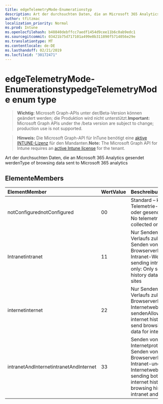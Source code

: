 ```yaml
---
title: edgeTelemetryMode-Enumerationstyp
description: Art der durchsuchten Daten, die an Microsoft 365 Analytics gesendet werden
author: tfitzmac
localization_priority: Normal
ms.prod: Intune
ms.openlocfilehash: b48840debffcc7aedf1454d9cee11b6c0ab9edc1
ms.sourcegitcommit: 03421b75d717101a499e0b311890f5714056e29e
ms.translationtype: MT
ms.contentlocale: de-DE
ms.lasthandoff: 02/21/2019
ms.locfileid: "30172471"
---
```

# <a name="edgetelemetrymode-enum-type"></a><span data-ttu-id="62a3d-103">edgeTelemetryMode-Enumerationstyp</span><span class="sxs-lookup"><span data-stu-id="62a3d-103">edgeTelemetryMode enum type</span></span>

> <span data-ttu-id="62a3d-104">**Wichtig:** Microsoft Graph-APIs unter der/Beta-Version können geändert werden; die Produktion wird nicht unterstützt.</span><span class="sxs-lookup"><span data-stu-id="62a3d-104">**Important:** Microsoft Graph APIs under the /beta version are subject to change; production use is not supported.</span></span>

> <span data-ttu-id="62a3d-105">**Hinweis:** Die Microsoft Graph-API für InTune benötigt eine [aktive INTUNE-Lizenz](https://go.microsoft.com/fwlink/?linkid=839381) für den Mandanten.</span><span class="sxs-lookup"><span data-stu-id="62a3d-105">**Note:** The Microsoft Graph API for Intune requires an [active Intune license](https://go.microsoft.com/fwlink/?linkid=839381) for the tenant.</span></span>

<span data-ttu-id="62a3d-106">Art der durchsuchten Daten, die an Microsoft 365 Analytics gesendet werden</span><span class="sxs-lookup"><span data-stu-id="62a3d-106">Type of browsing data sent to Microsoft 365 analytics</span></span>

## <a name="members"></a><span data-ttu-id="62a3d-107">Elemente</span><span class="sxs-lookup"><span data-stu-id="62a3d-107">Members</span></span>
|<span data-ttu-id="62a3d-108">Element</span><span class="sxs-lookup"><span data-stu-id="62a3d-108">Member</span></span>|<span data-ttu-id="62a3d-109">Wert</span><span class="sxs-lookup"><span data-stu-id="62a3d-109">Value</span></span>|<span data-ttu-id="62a3d-110">Beschreibung</span><span class="sxs-lookup"><span data-stu-id="62a3d-110">Description</span></span>|
|:---|:---|:---|
|<span data-ttu-id="62a3d-111">notConfigured</span><span class="sxs-lookup"><span data-stu-id="62a3d-111">notConfigured</span></span>|<span data-ttu-id="62a3d-112">0</span><span class="sxs-lookup"><span data-stu-id="62a3d-112">0</span></span>|<span data-ttu-id="62a3d-113">Standard – keine Telemetrie-Daten erfasst oder gesendet</span><span class="sxs-lookup"><span data-stu-id="62a3d-113">Default – No telemetry data collected or sent</span></span>|
|<span data-ttu-id="62a3d-114">Intranet</span><span class="sxs-lookup"><span data-stu-id="62a3d-114">intranet</span></span>|<span data-ttu-id="62a3d-115">1</span><span class="sxs-lookup"><span data-stu-id="62a3d-115">1</span></span>|<span data-ttu-id="62a3d-116">Nur Senden des Intranet-Verlaufs zulassen: nur Senden von Browserverlaufsdaten für Intranet-Websites</span><span class="sxs-lookup"><span data-stu-id="62a3d-116">Allow sending intranet history only: Only send browsing history data for intranet sites</span></span>|
|<span data-ttu-id="62a3d-117">internet</span><span class="sxs-lookup"><span data-stu-id="62a3d-117">internet</span></span>|<span data-ttu-id="62a3d-118">2</span><span class="sxs-lookup"><span data-stu-id="62a3d-118">2</span></span>|<span data-ttu-id="62a3d-119">Nur Senden des Internet Verlaufs zulassen: nur Browserverlaufsdaten für Internetwebsites senden</span><span class="sxs-lookup"><span data-stu-id="62a3d-119">Allow sending internet history only: Only send browsing history data for internet sites</span></span>|
|<span data-ttu-id="62a3d-120">intranetAndInternet</span><span class="sxs-lookup"><span data-stu-id="62a3d-120">intranetAndInternet</span></span>|<span data-ttu-id="62a3d-121">3</span><span class="sxs-lookup"><span data-stu-id="62a3d-121">3</span></span>|<span data-ttu-id="62a3d-122">Senden von Intranet-und Internetprotokollen: Senden von Browserverlaufsdaten für Intranet-und Internetwebsites</span><span class="sxs-lookup"><span data-stu-id="62a3d-122">Allow sending both intranet and internet history: Send browsing history data for intranet and internet sites</span></span>|




